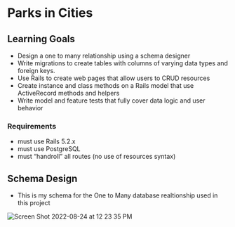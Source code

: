 # Parks in Cities

## Learning Goals
  - Design a one to many relationship using a schema designer
  - Write migrations to create tables with columns of varying data types and foreign keys.
  - Use Rails to create web pages that allow users to CRUD resources
  - Create instance and class methods on a Rails model that use ActiveRecord methods and helpers
  - Write model and feature tests that fully cover data logic and user behavior

### Requirements
  - must use Rails 5.2.x
  - must use PostgreSQL
  - must “handroll” all routes (no use of resources syntax)

## Schema Design 
 - This is my schema for the One to Many database realtionship used in this project

![Screen Shot 2022-08-24 at 12 23 35 PM](https://user-images.githubusercontent.com/105686836/187572150-6d5daf1b-ddf9-4f3b-9857-2e478072f27e.png)
